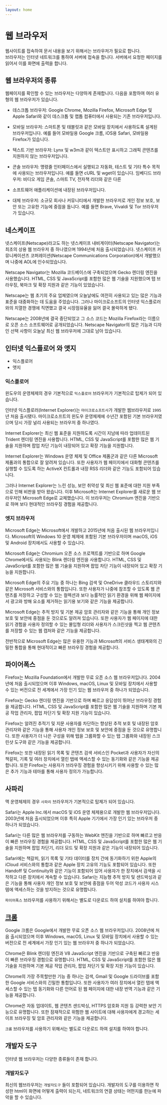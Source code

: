 ```yaml
---
layout: home
---
```


# 웹 브라우저
웹사이트를 접속하여 문서 내용을 보기 위해서는 브라우저가 필요로 합니다.  
브라우저는 인터넷 네트워크를 통하여 서버에 접속을 합니다. 서버에서 요청한 페이지를 읽어서 이를 화면에 출력을 합니다.

## 웹 브라우저의 종류
웹페이지를 확인할 수 있는 브라우저는 다양하게 존재합니다. 
다음을 포함하여 여러 유형의 웹 브라우저가 있습니다.

* 데스크톱 브라우저: Google Chrome, Mozilla Firefox, Microsoft Edge 및 Apple Safari와 같이 데스크톱 및 랩톱 컴퓨터에서 사용되는 기존 브라우저입니다.

* 모바일 브라우저: 스마트폰 및 태블릿과 같은 모바일 장치에서 사용하도록 설계된 브라우저입니다. 예를 들어 모바일용 Google 크롬, iOS용 Safari, 모바일용 Firefox가 있습니다.

* 텍스트 기반 브라우저: Lynx 및 w3m과 같이 텍스트만 표시하고 그래픽 콘텐츠를 지원하지 않는 브라우저입니다.

* 콘솔 브라우저: 명령줄 인터페이스에서 실행되고 자동화, 테스트 및 기타 특수 목적에 사용되는 브라우저입니다. 예를 들면 cURL 및 wget이 있습니다.
임베디드 브라우저: 비디오 게임 콘솔, 스마트 TV, 전자책 리더와 같은 다른 

* 소프트웨어 애플리케이션에 내장된 브라우저입니다.

* 대체 브라우저: 소규모 회사나 커뮤니티에서 개발한 브라우저로 개인 정보 보호, 보안 또는 고유한 기능에 중점을 둡니다. 예를 들면 Brave, Vivaldi 및 Tor 브라우저가 있습니다.

## 네스케이프
넷스케이프(Netscape)라고도 하는 넷스케이프 내비게이터(Netscape Navigator)는 최초의 상용 웹 브라우저 중 하나였으며 1994년에 처음 출시되었습니다. 넷스케이프 커뮤니케이션즈 코퍼레이션(Netscape Communications Corporation)에서 개발했으며 나중에 AOL에 인수되었습니다.


Netscape Navigator는 Mozilla 코드베이스에 구축되었으며 Gecko 렌더링 엔진을 사용했습니다. HTML, CSS 및 JavaScript를 포함한 많은 웹 기술을 지원했으며 탭 브라우징, 북마크 및 확장 지원과 같은 기능이 있었습니다.


Netscape는 웹 초기의 주요 업체였으며 오늘날에도 여전히 사용되고 있는 많은 기능과 표준을 대중화하는 데 도움을 주었습니다. 그러나 마이크로소프트의 인터넷 익스플로러와의 치열한 경쟁에 직면했고 결국 시장점유율을 잃어 결국 몰락하게 됐다.


Netscape는 2008년에 결국 중단되었고 그 소스 코드는 Mozilla Firefox라는 이름으로 오픈 소스 소프트웨어로 공개되었습니다. Netscape Navigator의 많은 기능과 디자인 선택 사항이 오늘날 최신 웹 브라우저에 그대로 남아 있습니다.

## 인터넷 익스플로어 와 앳지

* 익스플로어
* 앳지

### 익스플로어
윈도우의 운영체제의 경우 기본적으로 `익스플로어` 브라우저가 기본적으로 탑제가 되어 있습니다.

인터넷 익스플로러(Internet Explorer)는 `마이크로소프트사`가 개발한 웹브라우저로 `1995`년 처음 출시됐다. 마이크로소프트의 윈도우 운영체제에 수년간 포함된 기본 브라우저였으며 당시 가장 널리 사용되는 브라우저 중 하나였다.


Internet Explorer는 최신 웹 표준을 지원하도록 시간이 지남에 따라 업데이트된 Trident 렌더링 엔진을 사용합니다. HTML, CSS 및 JavaScript를 포함한 많은 웹 기술을 지원하며 팝업 차단 기능이 내장되어 있고 확장 기능을 지원합니다.


Internet Explorer는 Windows 운영 체제 및 Office 제품군과 같은 다른 Microsoft 제품과의 통합으로 잘 알려져 있습니다. 또한 사용자가 웹 페이지에서 대화형 콘텐츠를 실행할 수 있도록 하는 ActiveX 컨트롤과 내장 RSS 리더와 같은 기능도 포함되어 있습니다.


그러나 Internet Explorer는 느린 성능, 보안 취약성 및 최신 웹 표준에 대한 지원 부족으로 인해 비판을 받아 왔습니다. 이후 Microsoft는 Internet Explorer를 새로운 웹 브라우저인 Microsoft Edge로 교체했습니다. 이 브라우저는 Chromium 엔진을 기반으로 하며 보다 현대적인 브라우징 경험을 제공합니다.

### 엣지 브라우저
Microsoft Edge는 Microsoft에서 개발하고 2015년에 처음 출시된 웹 브라우저입니다. Microsoft의 Windows 10 운영 체제에 포함된 기본 브라우저이며 macOS, iOS 및 Android 장치에서도 사용할 수 있습니다.


Microsoft Edge는 Chromium 오픈 소스 프로젝트를 기반으로 하며 Google Chrome에서도 사용되는 Blink 렌더링 엔진을 사용합니다. HTML, CSS 및 JavaScript를 포함한 많은 웹 기술을 지원하며 팝업 차단 기능이 내장되어 있고 확장 기능을 지원합니다.


Microsoft Edge의 주요 기능 중 하나는 Bing 검색 및 OneDrive 클라우드 스토리지와 같은 Microsoft 서비스와의 통합입니다. 또한 사용자가 나중에 참조할 수 있도록 웹 콘텐츠를 저장하고 구성할 수 있는 컬렉션과 보다 능률적인 읽기 환경을 위해 웹 페이지에서 광고와 방해 요소를 제거하는 읽기용 보기와 같은 기능을 제공합니다.


Microsoft Edge는 추적 방지 및 기본 제공 암호 관리자와 같은 기능을 통해 개인 정보 보호 및 보안에 중점을 둔 것으로도 알려져 있습니다. 또한 사용자가 웹 페이지에 대한 읽기 경험을 사용자 정의할 수 있는 몰입형 리더와 사용자가 스크린샷을 찍고 웹 콘텐츠를 저장할 수 있는 웹 캡처와 같은 기능을 제공합니다.


전반적으로 Microsoft Edge는 많은 유용한 기능과 Microsoft의 서비스 생태계와의 긴밀한 통합을 통해 현대적이고 빠른 브라우징 경험을 제공합니다.

## 파이어폭스
Firefox는 Mozilla Foundation에서 개발한 무료 오픈 소스 웹 브라우저입니다. 2004년에 처음 출시되었으며 이후 Windows, macOS, Linux 및 모바일 장치에서 사용할 수 있는 버전으로 전 세계에서 가장 인기 있는 웹 브라우저 중 하나가 되었습니다.


Firefox는 Gecko 렌더링 엔진을 기반으로 하며 빠르고 응답성이 뛰어난 브라우징 경험을 제공합니다. HTML, CSS 및 JavaScript를 포함한 많은 웹 기술을 지원하며 기본 제공 작업 관리자, 팝업 차단기 및 확장 지원 기능이 있습니다.


Firefox는 알려진 추적기 및 지문 사용자를 차단하는 향상된 추적 보호 및 내장된 암호 관리자와 같은 기능을 통해 사용자 개인 정보 보호 및 보안에 중점을 둔 것으로 유명합니다. 또한 사용자가 더 나은 구성을 위해 탭을 그룹화할 수 있는 탭 그룹화와 내장된 스크린샷 도구와 같은 기능을 제공합니다.


Firefox는 또한 내장된 읽기 목록 및 콘텐츠 검색 서비스인 Pocket과 사용자가 자신의 책갈피, 기록 및 여러 장치에서 열린 탭에 액세스할 수 있는 동기화와 같은 기능을 제공합니다. 또한 Firefox는 사용자가 브라우징 경험을 향상시키기 위해 사용할 수 있는 많은 추가 기능과 테마를 통해 사용자 정의가 가능합니다.

## 사파리
맥 운영체제의 경우 `사파리` 브라우저가 기본적으로 탑제가 되어 있습니다.

Safari는 Apple Inc.에서 macOS 및 iOS 운영 체제용으로 개발한 웹 브라우저입니다. 2003년에 처음 출시되었으며 이후 특히 Apple 기기에서 가장 인기 있는 브라우저 중 하나가 되었습니다.  

Safari는 다른 많은 웹 브라우저를 구동하는 WebKit 엔진을 기반으로 하며 빠르고 반응이 빠른 브라우징 경험을 제공합니다. HTML, CSS 및 JavaScript를 포함한 많은 웹 기술을 지원하며 팝업 차단기, 리더 모드 및 확장 지원과 같은 기능이 내장되어 있습니다.  

Safari에는 책갈피, 읽기 목록 및 기타 데이터를 장치 간에 동기화하기 위한 Apple의 iCloud 서비스와의 통합과 같은 Apple 장치 고유의 기능도 포함되어 있습니다. 또한 Handoff 및 Continuity와 같은 기능이 포함되어 있어 사용자가 한 장치에서 검색을 시작하고 다른 장치에서 계속할 수 있습니다. Safari는 지능형 추적 방지 및 샌드박싱과 같은 기능을 통해 사용자 개인 정보 보호 및 보안에 중점을 두어 악성 코드가 사용자 시스템에 액세스하는 것을 방지하는 것으로 유명합니다.  

`파이어폭스` 브라우저를 사용하기 위해서는 별도로 다운로드 하여 설치를 하여야 합니다.

## [크롬](chrome)
Google 크롬은 Google에서 개발한 무료 오픈 소스 웹 브라우저입니다. 2008년에 처음 출시되었으며 이후 Windows, macOS, Linux 및 모바일 장치에서 사용할 수 있는 버전으로 전 세계에서 가장 인기 있는 웹 브라우저 중 하나가 되었습니다.  

Chrome은 Blink 렌더링 엔진과 V8 JavaScript 엔진을 기반으로 구축된 빠르고 반응이 빠른 브라우징 경험으로 유명합니다. HTML, CSS 및 JavaScript를 포함한 많은 웹 기술을 지원하며 기본 제공 작업 관리자, 팝업 차단기 및 확장 지원 기능이 있습니다.  

Chrome의 가장 주목할만한 기능 중 하나는 검색, Gmail 및 Google 드라이브를 포함한 Google 서비스와의 긴밀한 통합입니다. 또한 사용자가 여러 장치에서 열린 탭에 액세스할 수 있는 탭 동기화와 다른 언어로 된 웹 페이지에 대한 내장 번역 기능과 같은 기능을 제공합니다.  

Chrome은 자동 업데이트, 웹 콘텐츠 샌드박싱, HTTPS 암호화 지원 등 강력한 보안 기능으로 유명합니다. 또한 잠재적으로 위험한 웹 사이트에 대해 사용자에게 경고하는 세이프 브라우징 및 암호 관리자와 같은 기능을 제공합니다.  

`크롬` 브라우저를 사용하기 위해서는 별도로 다운로드 하여 설치를 하여야 합니다.

## 개발자 도구
인터넷 웹 브라우저는 다양한 종류들이 존재 합니다.

### 개발자도구

최신의 웹브라우저는 `개발자도구` 들이 포함되어 있습니다. 개발자의 도구를 이용하면 작성한 html이 화면에 어떻게 출력이 되는지, 네트워크의 연결 상태는 어떤지를 한눈에 파악을 할 수 있습니다.
